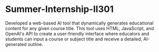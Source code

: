 # Summer-Internship-II301
Developed a web-based AI tool that dynamically generates educational content for any given course title. This tool uses HTML, JavaScript, and OpenAI's API to create a user-friendly interface where educators and students can input a course or subject title and receive a detailed, AI-generated outline.
